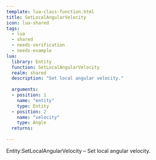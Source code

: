 ```yaml
---
template: lua-class-function.html
title: SetLocalAngularVelocity
icon: lua-shared
tags:
  - lua
  - shared
  - needs-verification
  - needs-example
lua:
  library: Entity
  function: SetLocalAngularVelocity
  realm: shared
  description: "Set local angular velocity."
  
  arguments:
  - position: 1
    name: "entity"
    type: Entity
  - position: 2
    name: "velocity"
    type: Angle
  returns:
    
---
```


<div class="lua__search__keywords">
Entity:SetLocalAngularVelocity &#x2013; Set local angular velocity.
</div>
